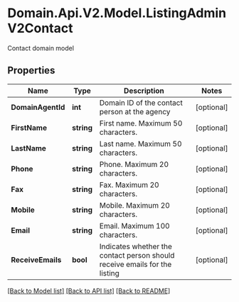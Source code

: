 # Domain.Api.V2.Model.ListingAdminV2Contact
Contact domain model
## Properties

Name | Type | Description | Notes
------------ | ------------- | ------------- | -------------
**DomainAgentId** | **int** | Domain ID of the contact person at the agency | [optional] 
**FirstName** | **string** | First name. Maximum 50 characters. | [optional] 
**LastName** | **string** | Last name. Maximum 50 characters. | [optional] 
**Phone** | **string** | Phone. Maximum 20 characters. | [optional] 
**Fax** | **string** | Fax. Maximum 20 characters. | [optional] 
**Mobile** | **string** | Mobile. Maximum 20 characters. | [optional] 
**Email** | **string** | Email. Maximum 100 characters. | [optional] 
**ReceiveEmails** | **bool** | Indicates whether the contact person should receive emails for the listing | [optional] 

[[Back to Model list]](../README.md#documentation-for-models) [[Back to API list]](../README.md#documentation-for-api-endpoints) [[Back to README]](../README.md)

